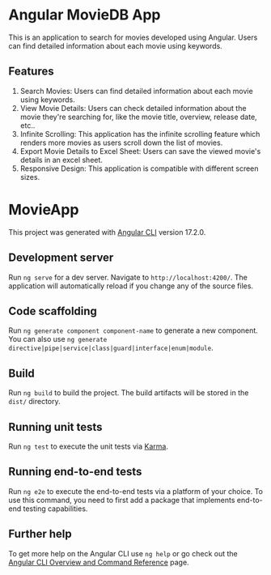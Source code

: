 # Angular MovieDB App
This is an application to search for movies developed using Angular. Users can find detailed information about each movie using keywords.
## Features
1. Search Movies:  Users can find detailed information about each movie using keywords.
2. View Movie Details: Users can check detailed information about the movie they're searching for, like the movie title, overview, release date, etc..
3. Infinite Scrolling: This application has the infinite scrolling feature which renders more movies as users scroll down the list of movies.
4. Export Movie Details to Excel Sheet: Users can save the viewed movie's details in an excel sheet.
5. Responsive Design: This application is compatible with different screen sizes.


# MovieApp

This project was generated with [Angular CLI](https://github.com/angular/angular-cli) version 17.2.0.

## Development server

Run `ng serve` for a dev server. Navigate to `http://localhost:4200/`. The application will automatically reload if you change any of the source files.

## Code scaffolding

Run `ng generate component component-name` to generate a new component. You can also use `ng generate directive|pipe|service|class|guard|interface|enum|module`.

## Build

Run `ng build` to build the project. The build artifacts will be stored in the `dist/` directory.

## Running unit tests

Run `ng test` to execute the unit tests via [Karma](https://karma-runner.github.io).

## Running end-to-end tests

Run `ng e2e` to execute the end-to-end tests via a platform of your choice. To use this command, you need to first add a package that implements end-to-end testing capabilities.

## Further help

To get more help on the Angular CLI use `ng help` or go check out the [Angular CLI Overview and Command Reference](https://angular.io/cli) page.
